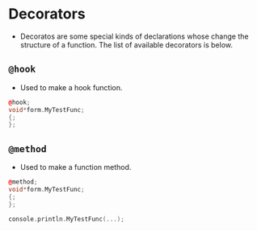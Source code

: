 # Decorators

- Decoratos are some special kinds of declarations whose change the structure of a function. The list of available decorators is below.

## `@hook`

- Used to make a hook function.

```cpp
@hook;
void*form.MyTestFunc;
{;
};
```

## `@method`

- Used to make a function method.

```cpp
@method;
void*form.MyTestFunc;
{;
};

console.println.MyTestFunc(...);
```